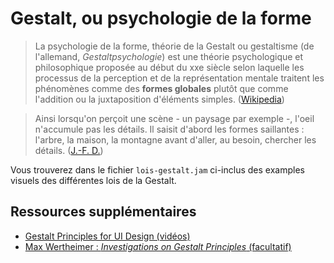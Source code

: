 # Gestalt, ou psychologie de la forme

> La psychologie de la forme, théorie de la Gestalt ou gestaltisme (de l'allemand, *Gestaltpsychologie*) est une théorie psychologique et philosophique proposée au début du xxe siècle selon laquelle les processus de la perception et de la représentation mentale traitent les phénomènes comme des **formes globales** plutôt que comme l'addition ou la juxtaposition d'éléments simples. ([Wikipedia](https://fr.wikipedia.org/wiki/Psychologie_de_la_forme))

> Ainsi lorsqu'on perçoit une scène - un paysage par exemple -, l'oeil n'accumule pas les détails. Il saisit d'abord les formes saillantes : l'arbre, la maison, la montagne avant d'aller, au besoin, chercher les détails. ([J.-F. D.](https://www.scienceshumaines.com/psychologie-de-la-forme_fr_12963.html))

Vous trouverez dans le fichier `lois-gestalt.jam` ci-inclus des examples visuels des différentes lois de la Gestalt.

## Ressources supplémentaires

- [Gestalt Principles for UI Design (vidéos)](https://www.youtube.com/playlist?list=PLJOFJ3Ok_iduObD_9dHwiYp804oZwpHze)
- [Max Wertheimer : *Investigations on Gestalt Principles* (facultatif)](https://g-e-s-t-a-l-t.org/media/pdf/Investigations-on-Gestalt-Principles.pdf)